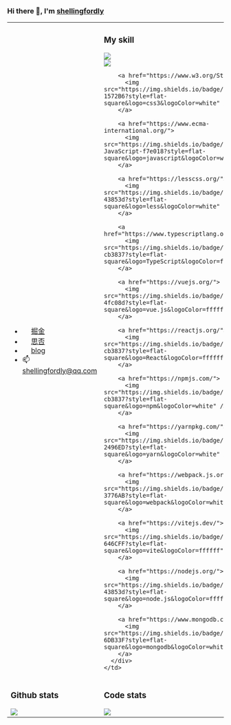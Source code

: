 ### Hi there 👋, I'm [shellingfordly](https://github.com/shellingfordly)

<table >
  <tr>
    <td width="50%">
      <ul>
        <li>
          <img src="https://lf3-cdn-tos.bytescm.com/obj/static/xitu_juejin_web/6c61ae65d1c41ae8221a670fa32d05aa.svg" style="width: 16px;" />
          <a href="https://juejin.cn/user/3799557993142535">  掘金</a>
        </li>
        <li>
          <img src="https://cdn.segmentfault.com/r-0e95e93b/static/sf-icon-small.82a498f6.svg" style="width: 16px;" />
          <a href="https://segmentfault.com/u/shellingfordly/">  思否</a>
        </li>
        <li>
          <img src="https://avatars.githubusercontent.com/u/39196952?s=40&v=4" style="width: 16px;" />
          <a href="https://shellingfordly.gitee.io/">  blog</a>
        </li>
        <li>
          <span>📫 </span>
          <a href="shellingfordly@qq.com">  shellingfordly@qq.com</a>
        </li>
      </ul>
    </td>
    <td width="50%">
      <h3>My skill</h3>
      <div>
        <a href="https://code.visualstudio.com/">
          <img src="https://img.shields.io/badge/IDE-Visual%20Studio%20Code-blue?style=flat-square&logo=visual-studio-code&logoColor=ffffff" />
        </a>
      </div>
      <div>
        <a href="https://html.spec.whatwg.org/">
          <img src="https://img.shields.io/badge/-HTML5-E34F26?style=flat-square&logo=html5&logoColor=white" />
        </a>
        
        <a href="https://www.w3.org/Style/CSS/">
          <img src="https://img.shields.io/badge/-CSS3-1572B6?style=flat-square&logo=css3&logoColor=white" />
        </a>
        
        <a href="https://www.ecma-international.org/">
          <img src="https://img.shields.io/badge/-JavaScript-f7e018?style=flat-square&logo=javascript&logoColor=white" />
        </a>
        
        <a href="https://lesscss.org/">
          <img src="https://img.shields.io/badge/-Less-43853d?style=flat-square&logo=less&logoColor=white" />
        </a>
        
        <a href="https://www.typescriptlang.org/">
          <img src="https://img.shields.io/badge/TypeScript-cb3837?style=flat-square&logo=TypeScript&logoColor=ffffff" />
        </a>
        
        <a href="https://vuejs.org/">
          <img src="https://img.shields.io/badge/-Vue.js-4fc08d?style=flat-square&logo=vue.js&logoColor=ffffff" />
        </a>
        
        <a href="https://reactjs.org/">
          <img src="https://img.shields.io/badge/React-cb3837?style=flat-square&logo=React&logoColor=ffffff" />
        </a>
        
        <a href="https://npmjs.com/">
          <img src="https://img.shields.io/badge/-NPM-cb3837?style=flat-square&logo=npm&logoColor=white" />
        </a>
        
        <a href="https://yarnpkg.com/">
          <img src="https://img.shields.io/badge/-Yarn-2496ED?style=flat-square&logo=yarn&logoColor=white" />
        </a>
        
        <a href="https://webpack.js.org/">
          <img src="https://img.shields.io/badge/-Webpack-3776AB?style=flat-square&logo=webpack&logoColor=white" />
        </a>
        
        <a href="https://vitejs.dev/">
          <img src="https://img.shields.io/badge/-vite-646CFF?style=flat-square&logo=vite&logoColor=ffffff" />
        </a>
        
        <a href="https://nodejs.org/">
          <img src="https://img.shields.io/badge/-Node.js-43853d?style=flat-square&logo=node.js&logoColor=ffffff" />
        </a>
        
        <a href="https://www.mongodb.com/">
          <img src="https://img.shields.io/badge/-MongoDB-6DB33F?style=flat-square&logo=mongodb&logoColor=white" />
        </a>
      </div>
    </td>
  </tr>
  <tr>
    <td>
      <h3>Github stats</h3>
      <img src="https://github-readme-stats.vercel.app/api?username=shellingfordly&show_icons=true&theme=buefy" />
    </td>
    <td>
      <h3>Code stats</h3>
      <a href="https://github.com/anuraghazra/github-readme-stats">
        <img src="https://github-readme-stats.vercel.app/api/top-langs/?username=shellingfordly&theme=buefy" />
      </a>
    </td>
  </tr>
</table>


